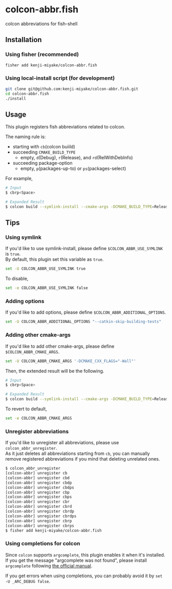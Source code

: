 # colcon-abbr.fish

colcon abbreviations for fish-shell

## Installation

### Using fisher (recommended)

```sh
fisher add kenji-miyake/colcon-abbr.fish
```

### Using local-install script (for development)

```sh
git clone git@github.com:kenji-miyake/colcon-abbr.fish.git
cd colcon-abbr.fish
./install
```

## Usage

This plugin registers fish abbreviations related to colcon.

The naming rule is:

- starting with `cb`(colcon buiild)
- succeeding `CMAKE_BUILD_TYPE`
  - empty, `d`(Debug), `r`(Release), and `rd`(RelWithDebInfo)
- succeeding package-option
  - empty, `p`(packages-up-to) or `ps`(packages-select)

For example,

```sh
# Input
$ cbrp<Space>

# Expanded Result
$ colcon build --symlink-install --cmake-args -DCMAKE_BUILD_TYPE=Release --packages-up-to
```

## Tips

### Using symlink

If you'd like to use symlink-install, please define `$COLCON_ABBR_USE_SYMLINK` is `true`.  
By default, this plugin set this variable as `true`.

```sh
set -U COLCON_ABBR_USE_SYMLINK true
```

To disable,

```sh
set -e COLCON_ABBR_USE_SYMLINK false
```

### Adding options

If you'd like to add options, please define `$COLCON_ABBR_ADDITIONAL_OPTIONS`.

```sh
set -U COLCON_ABBR_ADDITIONAL_OPTIONS "--catkin-skip-building-tests"
```

### Adding other cmake-args

If you'd like to add other cmake-args, please define `$COLCON_ABBR_CMAKE_ARGS`.

```sh
set -U COLCON_ABBR_CMAKE_ARGS '-DCMAKE_CXX_FLAGS="-Wall"'
```

Then, the extended result will be the following.

```sh
# Input
$ cbrp<Space>

# Expanded Result
$ colcon build --symlink-install --cmake-args -DCMAKE_BUILD_TYPE=Release -DCMAKE_CXX_FLAGS="-Wall" --packages-up-to
```

To revert to default,

```sh
set -e COLCON_ABBR_CMAKE_ARGS
```

### Unregister abbreviations

If you'd like to unregister all abbreviations, please use `colcon_abbr_unregister`.  
As it just deletes all abbreviations starting from `cb`, you can manually remove registered abbreviations if you mind that deleting unrelated ones.

```sh
$ colcon_abbr_unregister
[colcon-abbr] unregister cb
[colcon-abbr] unregister cbd
[colcon-abbr] unregister cbdp
[colcon-abbr] unregister cbdps
[colcon-abbr] unregister cbp
[colcon-abbr] unregister cbps
[colcon-abbr] unregister cbr
[colcon-abbr] unregister cbrd
[colcon-abbr] unregister cbrdp
[colcon-abbr] unregister cbrdps
[colcon-abbr] unregister cbrp
[colcon-abbr] unregister cbrps
$ fisher add kenji-miyake/colcon-abbr.fish
```

### Using completions for colcon

Since `colcon` supports `argcomplete`, this plugin enables it when it's installed.
If you get the message "argcomplete was not found", please install `argcomplete` following [the official manual](https://github.com/kislyuk/argcomplete).

If you get errors when using completions, you can probably avoid it by `set -U _ARC_DEBUG false`.
